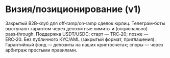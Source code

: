 # Визия/позиционирование (v1)
Закрытый B2B‑клуб для off‑ramp/on‑ramp сделок юрлиц. Телеграм‑боты выступают гарантом через депозитные лимиты и (опционально) pass‑through. Поддержка USDT/USDC; старт — TRC‑20; позже — ERC‑20. Без публичного KYC/AML (закрытый формат, приглашения). Гарантийный фонд — депозиты на наших криптосчетах; споры — через арбитраж простыми правилами.
